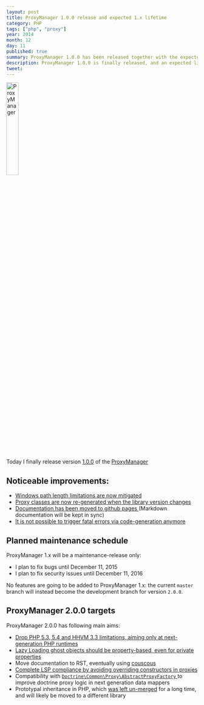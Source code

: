 ```yaml
---
layout: post
title: ProxyManager 1.0.0 release and expected 1.x lifetime
category: PHP
tags: ["php", "proxy"]
year: 2014
month: 12
day: 11
published: true
summary: ProxyManager 1.0.0 has been released together with the expected support schedule for 1.x
description: ProxyManager 1.0.0 is finally released, and an expected lifetime for the 1.x series is also attached with it!
tweet: 
---
```


<p style="align: center;">
    <img
        src="https://raw.githubusercontent.com/Ocramius/ProxyManager/1.0.0/proxy-manager.png"
        alt="ProxyManager"
        width="25%"
    />
</p>

<p>
    Today I finally release version 
    <a href="https://github.com/Ocramius/ProxyManager/releases/tag/1.0.0" target="_blank">1.0.0</a> of the 
    <a href="https://github.com/Ocramius/ProxyManager/" target="_blank">ProxyManager</a>
</p>

<h2>Noticeable improvements:</h2>

<ul>
    <li>
        <a href="https://github.com/Ocramius/ProxyManager/pull/108" target="_blank">
            Windows path length limitations are now mitigated
        </a>
    </li>
    <li>
        <a href="https://github.com/Ocramius/ProxyManager/pull/172" target="_blank">
            Proxy classes are now re-generated when the library version changes
        </a>
    </li>
    <li>
        <a href="https://github.com/Ocramius/ProxyManager/pull/182" target="_blank">
            Documentation has been moved to github pages
        </a> (Markdown documentation will be kept in sync)
    </li>
    <li>
        <a href="https://github.com/Ocramius/ProxyManager/pull/194" target="_blank">
            It is not possible to trigger fatal errors via code-generation anymore
        </a>
    </li>
</ul>

<h2>Planned maintenance schedule</h2>

<p>
    ProxyManager 1.x will be a maintenance-release only:
</p>

<ul>
    <li>
        I plan to fix bugs until <time datetime="2015-12-11">December 11, 2015</time>
    </li>
    <li>
        I plan to fix security issues until <time datetime="2016-12-11">December 11, 2016</time>
    </li>
</ul>

<p>
    No features are going to be added to ProxyManager 1.x: the current <code>master</code> branch will instead
    become the development branch for version <code>2.0.0</code>.
</p>

<h2>ProxyManager 2.0.0 targets</h2>

<p>
    ProxyManager 2.0.0 has following main aims:
</p>

<ul>
    <li>
        <a href="https://github.com/Ocramius/ProxyManager/issues/167" target="_blank">
            Drop PHP 5.3, 5.4 and HHVM 3.3 limitations, aiming only at next-generation PHP runtimes
        </a>
    </li>
    <li>
        <a href="https://github.com/Ocramius/ProxyManager/issues/159" target="_blank">
            Lazy Loading ghost objects should be property-based, even for private properties
        </a>
    </li>
    <li>
        Move documentation to RST, eventually using <a href="https://github.com/CouscousPHP" target="_blank">couscous</a>
    </li>
    <li>
        <a href="https://github.com/Ocramius/ProxyManager/issues/115" target="_blank">
            Complete LSP compliance by avoiding overriding constructors in proxies
        </a>
    </li>
    <li>
        Compatibility with 
        <a href="https://github.com/doctrine/common/blob/559a805125524b0bb6742638784c2979a5c5e607/lib/Doctrine/Common/Proxy/AbstractProxyFactory.php" target="_blank">
            <code>Doctrine\Common\Proxy\AbstractProxyFactory</code>
        </a> to improve doctrine proxy logic in next generation data mappers
    </li>
    <li>
        Prototypal inheritance in PHP, which 
        <a href="https://github.com/Ocramius/ProxyManager/pull/103" target="_blank">was left un-merged</a>
        for a long time, and will likely be moved to a different library
    </li>
</ul>
